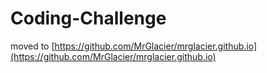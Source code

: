 # Coding-Challenge
moved to [https://github.com/MrGlacier/mrglacier.github.io](https://github.com/MrGlacier/mrglacier.github.io)

